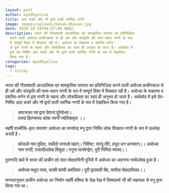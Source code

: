 ```yaml
---
layout: post
author: ayodhyalive
title: आठ चक्रों और नौ द्वारों वाली स्वर्गिक नगरी
image: images/uploads/kanak-bhavan.jpg
date: 2020-10-19T04:57:00.000Z
description: भारत की गौरवशाली आध्यात्मिक एवं सांस्कृतिक परम्परा का प्रतिनिधित्व
  करने वाली अयोध्या प्राचीनकाल से ही धर्म और संस्कृति की परम-पावन नगरी के रूप
  में सम्पूर्ण विश्व में विख्यात रही है। अयोध्या के माहात्म्य व प्रशस्ति-वर्णन
  से इस नगरी के महत्व और लोकप्रियता का स्वयं ही अनुभव हो जाता है। अर्थववेद में
  इसे देव-निर्मित आठ चक्रों और नौ द्वारों वाली स्वर्गिक नगरी के रूप में रेखांकित
  किया गया है।
categories: Ayodhyalive
tags:
  - sticky
---
```

भारत की गौरवशाली आध्यात्मिक एवं सांस्कृतिक परम्परा का प्रतिनिधित्व करने वाली अयोध्या प्राचीनकाल से ही धर्म और संस्कृति की परम-पावन नगरी के रूप में सम्पूर्ण विश्व में विख्यात रही है। अयोध्या के माहात्म्य व प्रशस्ति-वर्णन से इस नगरी के महत्व और लोकप्रियता का स्वयं ही अनुभव हो जाता है। अर्थववेद में इसे देव-निर्मित आठ चक्रों और नौ द्वारों वाली स्वर्गिक नगरी के रूप में रेखांकित किया गया है।

> **अष्टचक्रा नव द्वारा देवानां पूरेयोध्या।**\
> **तस्यां हिरण्यमयः कोशः स्वर्गों ज्योतिषावृतः ।।**

महर्षि वाल्मीकि-कृत रामायण अयोध्या का मानवेन्द्र मनु द्वारा निर्मित लोक विख्यात नगरी के रूप में उल्लेख करती है।

> **कोसलो नाम मुदितः, स्फीतो जनपदो महान्। निविष्ट: सरयू तीरे, प्रभूत धन धान्यवान्।। 
> अयोध्या नाम नगरी,  तत्रासील्लोक विश्रुता। मनुना मानवेन्द्रेण, पुरी निर्मिता स्वयम्।।**


पुराणादि ग्रंथों में भारत की प्राचीन एवं सात मोक्षदायिनी पुरियों में अयोध्या का अग्रगण्य नामोल्लेख हुआ है।

> **अयोध्या मथुरा माया, काशी कांची अवंतिका। 
> पुरी द्वारावती चैव,  सप्तैता मोक्षदायिकाः।।**


मान्यतानुसार प्राचीन अयोध्या का निर्माण महर्षि वशिष्ठ के देख रेख में विश्वकर्मा जी की सहायता से मनु द्वारा किया गया था।